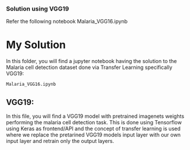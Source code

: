 ### Solution using VGG19
Refer the following notebook Malaria_VGG16.ipynb

# My Solution

In this folder, you will find a jupyter notebook having the solution to the Malaria cell detection dataset done via Transfer Learning specifically VGG19:

`Malaria_VGG16.ipynb`


## VGG19: 

In this file, you will find a VGG19 model with pretrained imagenets weights performing the malaria cell detection task. 
This is done using Tensorflow using Keras as frontend/API
and the concept of transfer learning is used where we replace the pretarined VGG19 models 
input layer with our own input layer and retrain only the output layers.

